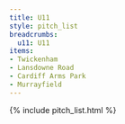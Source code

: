 ```yaml
---
title: U11
style: pitch_list
breadcrumbs:
  u11: U11
items:
- Twickenham
- Lansdowne Road
- Cardiff Arms Park
- Murrayfield
---
```


{% include pitch_list.html %}
